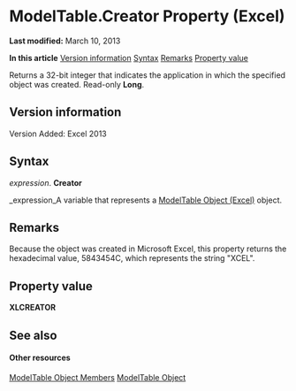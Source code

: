 
# ModelTable.Creator Property (Excel)

 **Last modified:** March 10, 2013

 **In this article**
 [Version information](#sectionSection0)
 [Syntax](#sectionSection1)
 [Remarks](#sectionSection2)
 [Property value](#sectionSection3)


Returns a 32-bit integer that indicates the application in which the specified object was created. Read-only  **Long**.


## Version information
<a name="sectionSection0"> </a>

Version Added: Excel 2013 


## Syntax
<a name="sectionSection1"> </a>

 _expression_. **Creator**

 _expression_A variable that represents a  [ModelTable Object (Excel)](c853beb6-f2e7-dda0-b33a-8110a6c23de8.md) object.


## Remarks
<a name="sectionSection2"> </a>

Because the object was created in Microsoft Excel, this property returns the hexadecimal value, 5843454C, which represents the string "XCEL".


## Property value
<a name="sectionSection3"> </a>

 **XLCREATOR**


## See also
<a name="sectionSection3"> </a>


#### Other resources


 [ModelTable Object Members](6fbca0ef-b855-d09c-f2ba-579d50f802fb.md)
 [ModelTable Object](c853beb6-f2e7-dda0-b33a-8110a6c23de8.md)
